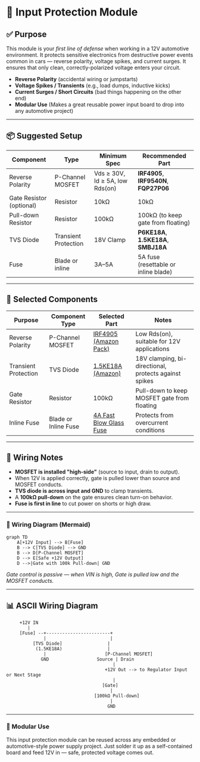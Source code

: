 # 🔧 Input Protection Module

## ✅ Purpose

This module is your *first line of defense* when working in a 12V automotive environment. It protects sensitive electronics from destructive power events common in cars — reverse polarity, voltage spikes, and current surges. It ensures that only clean, correctly-polarized voltage enters your circuit. 

- **Reverse Polarity** (accidental wiring or jumpstarts)
- **Voltage Spikes / Transients** (e.g., load dumps, inductive kicks)
- **Current Surges / Short Circuits** (bad things happening on the other end)
- **Modular Use** (Makes a great reusable power input board to drop into any automotive project)


---

## 📦 Suggested Setup

| Component               | Type                        | Minimum Spec                     | Recommended Part                        |
|------------------------|-----------------------------|----------------------------------|-----------------------------------------|
| Reverse Polarity       | P-Channel MOSFET            | Vds ≥ 30V, Id ≥ 5A, low Rds(on)  | **IRF4905**, **IRF9540N**, **FQP27P06** |
| Gate Resistor (optional) | Resistor                   | 10kΩ                             | 10kΩ                                    |
| Pull-down Resistor     | Resistor                    | 100kΩ                            | 100kΩ (to keep gate from floating)      |
| TVS Diode              | Transient Protection        | 18V Clamp                        | **P6KE18A**, **1.5KE18A**, **SMBJ18A**  |
| Fuse                   | Blade or inline             | 3A–5A                            | 5A fuse (resettable or inline blade)    |

---

## 🧰 Selected Components

| Purpose              | Component Type         | Selected Part                              | Notes                                                   |
|----------------------|------------------------|---------------------------------------------|----------------------------------------------------------|
| Reverse Polarity     | P-Channel MOSFET       | [IRF4905 (Amazon Pack)](https://www.amazon.com/dp/B0CBKJD2L9/) | Low Rds(on), suitable for 12V applications               |
| Transient Protection | TVS Diode              | [1.5KE18A (Amazon)](https://www.amazon.com/dp/B079KKMC5Z/)     | 18V clamping, bi-directional, protects against spikes    |
| Gate Resistor        | Resistor               | 100kΩ                                        | Pull-down to keep MOSFET gate from floating             |
| Inline Fuse          | Blade or Inline Fuse   | [4A Fast Blow Glass Fuse](https://www.amazon.com/dp/B0813Q4S6P?ref=ppx_yo2ov_dt_b_fed_asin_title)                                | Protects from overcurrent conditions                     |

---

## 🧮 Wiring Notes

- **MOSFET is installed "high-side"** (source to input, drain to output).
- When 12V is applied correctly, gate is pulled lower than source and MOSFET conducts.
- **TVS diode is across input and GND** to clamp transients.
- A **100kΩ pull-down** on the gate ensures clean turn-on behavior.
- **Fuse is first in line** to cut power on shorts or high draw.

---

### 🔌 Wiring Diagram (Mermaid)

```mermaid
graph TD
    A[+12V Input] --> B[Fuse]
    B --> C[TVS Diode] --> GND
    B --> D[P-Channel MOSFET]
    D --> E[Safe +12V Output]
    D -->|Gate with 100k Pull-down| GND
```

*Gate control is passive — when VIN is high, Gate is pulled low and the MOSFET conducts.*

---

## 📊 ASCII Wiring Diagram

```
     +12V IN
        |
     [Fuse] --+------------------------+
              |                        |
          [TVS Diode]                 |
           (1.5KE18A)                 |
              |                      [P-Channel MOSFET]
             GND                  Source | Drain
                                        |   
                                     +12V Out --> to Regulator Input or Next Stage
                                        |
                                    [Gate]
                                       |
                                 [100kΩ Pull-down]
                                       |
                                      GND
```

---

### 🧩 Modular Use

This input protection module can be reused across any embedded or automotive-style power supply project. Just solder it up as a self-contained board and feed 12V in — safe, protected voltage comes out.
